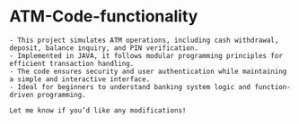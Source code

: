 # ATM-Code-functionality
```
- This project simulates ATM operations, including cash withdrawal, deposit, balance inquiry, and PIN verification. 
- Implemented in JAVA, it follows modular programming principles for efficient transaction handling. 
- The code ensures security and user authentication while maintaining a simple and interactive interface. 
- Ideal for beginners to understand banking system logic and function-driven programming.
```
    Let me know if you’d like any modifications!
